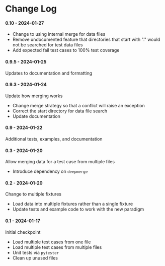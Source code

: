 # Change Log

#### 0.10 - 2024-01-27

- Change to using internal merge for data files
- Remove undocumented feature that directories that start with "." would
  not be searched for test data files
- Add expected fail test cases to 100% test coverage

#### 0.9.5 - 2024-01-25

Updates to documentation and formatting

#### 0.9.3 - 2024-01-24

Update how merging works

- Change merge strategy so that a conflict will raise an exception
- Correct the start directory for data file search
- Update documentation

#### 0.9 - 2024-01-22

Additional tests, examples, and documentation

#### 0.3 - 2024-01-20

Allow merging data for a test case from multiple files

- Introduce dependency on `deepmerge`

#### 0.2 - 2024-01-20

Change to multiple fixtures

- Load data into multiple fixtures rather than a single fixture
- Update tests and example code to work with the new paradigm

#### 0.1 - 2024-01-17

Initial checkpoint

- Load multiple test cases from one file
- Load multiple test cases from multiple files
- Unit tests via `pytester`
- Clean up unused files
